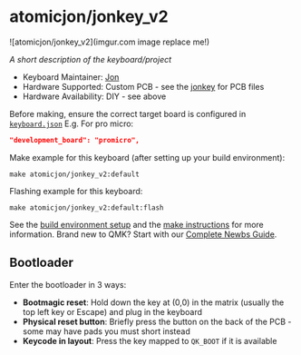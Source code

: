 # atomicjon/jonkey_v2

![atomicjon/jonkey_v2](imgur.com image replace me!)

*A short description of the keyboard/project*

* Keyboard Maintainer: [Jon](https://github.com/AtomicJon)
* Hardware Supported: Custom PCB - see the [jonkey](https://github.com/AtomicJon/jonkey) for PCB files
* Hardware Availability: DIY - see above

Before making, ensure the correct target board is configured in [`keyboard.json`](./keyboard.json)
E.g. For pro micro:
```json
"development_board": "promicro",
```

Make example for this keyboard (after setting up your build environment):

    make atomicjon/jonkey_v2:default

Flashing example for this keyboard:

    make atomicjon/jonkey_v2:default:flash

See the [build environment setup](https://docs.qmk.fm/#/getting_started_build_tools) and the [make instructions](https://docs.qmk.fm/#/getting_started_make_guide) for more information. Brand new to QMK? Start with our [Complete Newbs Guide](https://docs.qmk.fm/#/newbs).

## Bootloader

Enter the bootloader in 3 ways:

* **Bootmagic reset**: Hold down the key at (0,0) in the matrix (usually the top left key or Escape) and plug in the keyboard
* **Physical reset button**: Briefly press the button on the back of the PCB - some may have pads you must short instead
* **Keycode in layout**: Press the key mapped to `QK_BOOT` if it is available
